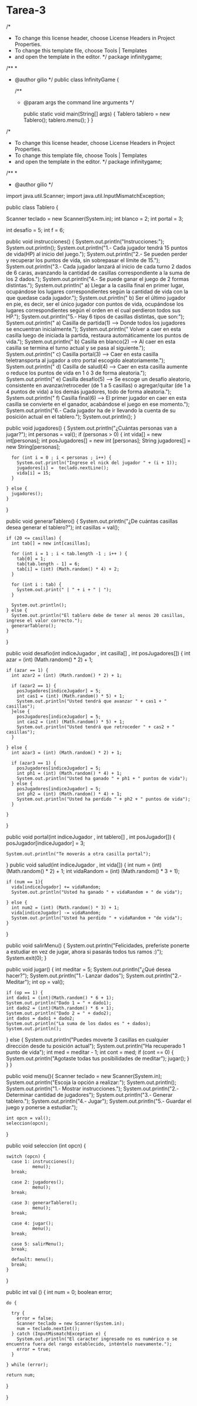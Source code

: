 # Tarea-3

/*
 * To change this license header, choose License Headers in Project Properties.
 * To change this template file, choose Tools | Templates
 * and open the template in the editor.
 */
package infinitygame;

/**
 *
 * @author gilio
 */
public class InfinityGame {

    /**
     * @param args the command line arguments
     */
    
        public static void main(String[] args) {
              Tablero tablero = new Tablero();
              tablero.menu();
        }
    }
    



/*
 * To change this license header, choose License Headers in Project Properties.
 * To change this template file, choose Tools | Templates
 * and open the template in the editor.
 */
package infinitygame;

/**
 *
 * @author gilio
 */

import java.util.Scanner;
import java.util.InputMismatchException;

public class Tablero {
    
  Scanner teclado = new Scanner(System.in);
  int blanco = 2;
  int portal = 3;
  
  int desafío = 5;
  int f = 6;
  
  public void instrucciones() {
    System.out.println("Instrucciones:");
    System.out.println();
    System.out.println("1.- Cada jugador tendrá 15 puntos de vida(HP) al inicio del juego.");
    System.out.println("2.- Se pueden perder y recuperar los puntos de vida, sin sobrepasar el límite de 15.");
    System.out.println("3.- Cada jugador lanzará al inicio de cada turno 2 dados de 6 caras, avanzando la cantidad de casillas correspondiente a la suma de los 2 dados.");
    System.out.println("4.- Se puede ganar el juego de 2 formas distintas.");
    System.out.println("      a) Llegar a la casilla final en primer lugar, ocupándose los lugares correspondientes según la cantidad de vida con la que quedase cada jugador.");
    System.out.println("      b) Ser el último jugador en pie, es decir, ser el único jugador con puntos de vida, ocupándose los lugares correspondientes según el orden en el cual perdieron todos sus HP.");
    System.out.println("5.- Hay 6 tipos de casillas distintas, que son:");
    System.out.println("      a) Casilla de partida(1) --> Donde todos los jugadores se encuentran inicialmente.");
    System.out.println("                                   Volver a caer en esta casilla luego de iniciada la partida, restaura automáticamente los puntos de vida.");
    System.out.println("      b) Casilla en blanco(2)  --> Al caer en esta casilla se termina el turno actual y se pasa al siguiente."); 
    System.out.println("      c) Casilla portal(3)     --> Caer en esta casilla teletransporta al jugador a otro portal escogido aleatoriamente.");
    System.out.println("      d) Casilla de salud(4)   --> Caer en esta casilla aumente o reduce los puntos de vida en 1 ó 3 de forma aleatoria.");
    System.out.println("      e) Casilla desafío(5)    --> Se escoge un desafío aleatorio, consistente en avanzar/retroceder (de 1 a 5 casillas) o agregar/quitar (de 1 a 4  puntos de vida) a los demás jugadores, todo de forma aleatoria.");
    System.out.println("      f) Casilla final(6)      --> El primer jugador en caer en esta casilla se convierte en el ganador, acabándose el juego en ese momento.");
    System.out.println("6.- Cada jugador ha de ir llevando la cuenta de su posición actual en el tablero.");
    System.out.println();
  }
  
  public void jugadores() {
    System.out.println("¿Cuántas personas van a jugar?");
    int personas = val();
    if (personas > 0) {
      int vida[] = new int[personas];
      int posJugadores[] = new int [personas];
      String jugadores[] = new String[personas];

      for (int i = 0 ; i < personas ; i++) {
        System.out.println("Ingrese el nick del jugador " + (i + 1));
        jugadores[i] =  teclado.nextLine();
        vida[i] = 15;
      }
      
    } else {
      jugadores();
    }
  }   
  
  public void generarTablero() {
    System.out.println("¿De cuántas casillas desea generar el tablero?");
    int casillas = val();
    
    if (20 <= casillas) {
      int tab[] = new int[casillas];
      
      for (int i = 1 ; i < tab.length -1 ; i++ ) {
        tab[0] = 1;
        tab[tab.length - 1] = 6;
        tab[i] = (int) (Math.random() * 4) + 2;
      }    
      
      for (int i : tab) {
        System.out.print(" | " + i + " | ");
      }
      
      System.out.println();
    } else {
      System.out.println("El tablero debe de tener al menos 20 casillas, ingrese el valor correcto.");
      generarTablero();
    }
    
  }
  
  public void desafio(int indiceJugador , int casilla[] , int posJugadores[]) {
    int azar = (int) (Math.random() * 2) + 1;
    
    if (azar == 1) {
      int azar2 = (int) (Math.random() * 2) + 1;
      
      if (azar2 == 1) {
        posJugadores[indiceJugador] = 5;
        int cas1 = (int) (Math.random() * 5) + 1;
        System.out.println("Usted tendrá que avanzar " + cas1 + " casillas");
      }else {
        posJugadores[indiceJugador] = 5;
        int cas2 = (int) (Math.random() * 5) + 1;
        System.out.println("Usted tendrá que retroceder " + cas2 + " casillas");
      } 
      
    } else {
      int azar3 = (int) (Math.random() * 2) + 1;
      
      if (azar3 == 1) {
        posJugadores[indiceJugador] = 5;
        int ph1 = (int) (Math.random() * 4) + 1;
        System.out.println("Usted ha ganado " + ph1 + " puntos de vida");
      } else {
        posJugadores[indiceJugador] = 5;
        int ph2 = (int) (Math.random() * 4) + 1;
        System.out.println("Usted ha perdido " + ph2 + " puntos de vida");
      }   
      
    }
    
  }
  
  public void portal(int indiceJugador , int tablero[] , int posJugador[]) {
    posJugador[indiceJugador] = 3;
   
    System.out.println("Te moverás a otra casilla portal");
    
    
  }
  public void salud(int indiceJugador , int vida[]) {
    int num = (int) (Math.random() * 2) + 1;
    int vidaRandom = (int) (Math.random() * 3 + 1);
    
    if (num == 1){
      vida[indiceJugador] += vidaRandom; 
      System.out.println("Usted ha ganado " + vidaRandom + " de vida");
      
    } else {
      int num2 = (int) (Math.random() * 3) + 1;
      vida[indiceJugador] -= vidaRandom;
      System.out.println("Usted ha perdido " + vidaRandom + "de vida");
    }
  }
  
  public void salirMenu() {
    System.out.println("Felicidades, preferiste ponerte a estudiar en vez de jugar, ahora si pasarás todos tus ramos :)");    
    System.exit(0);
  }
  
  public void jugar() {
      int meditar = 5;
    System.out.println("¿Qué desea hacer?");
    System.out.println("1.- Lanzar dados");
    System.out.println("2.- Meditar");
    int op = val();
    
    if (op == 1) {
    int dado1 = (int)(Math.random() * 6 + 1);
    System.out.println("Dado 1 = " + dado1);
    int dado2 = (int)(Math.random() * 6 + 1);
    System.out.println("Dado 2 = " + dado2);
    int dados = dado1 + dado2;
    System.out.println("La suma de los dados es " + dados);
    System.out.println();
  } else {
       System.out.println("Puedes moverte 3 casillas en cualquier dirección desde tu posición actual");
        System.out.println("Ha recuperado 1 punto de vida");
       int med = meditar - 1;
       int cont = med;
       if (cont == 0) {
           System.out.println("Agotaste todas tus posibilidades de meditar");
           jugar();
       }
      }
    }
  

  
  public void menu(){ 
    Scanner teclado = new Scanner(System.in);
    System.out.println("Escoja la opción a realizar:");
    System.out.println(); 
    System.out.println("1.- Mostrar instrucciones.");
    System.out.println("2.- Determinar cantidad de jugadores");
    System.out.println("3.- Generar tablero.");
    System.out.println("4.- Jugar");
    System.out.println("5.- Guardar el juego y ponerse a estudiar.");
    
    int opcn = val();
    seleccion(opcn);
  }
    
  public void seleccion (int opcn) {
    
    switch (opcn) {
      case 1: instrucciones();
              menu();
      break;
      
      case 2: jugadores();
              menu();
      break;
        
      case 3: generarTablero();
              menu();
      break;
      
      case 4: jugar();
              menu();
      break;
        
      case 5: salirMenu();
      break;
        
      default: menu();
      break;
    }
    
  }  
    
  public int val () {
    int num = 0;
    boolean error; 
     
    do {
        
      try {
        error = false;
        Scanner teclado = new Scanner(System.in);
        num = teclado.nextInt();
      } catch (InputMismatchException e) {
        System.out.println("El caracter ingresado no es numérico o se encuentra fuera del rango establecido, inténtelo nuevamente.");     
        error = true;
      }
      
    } while (error);
    
    return num;
  }
    
}
